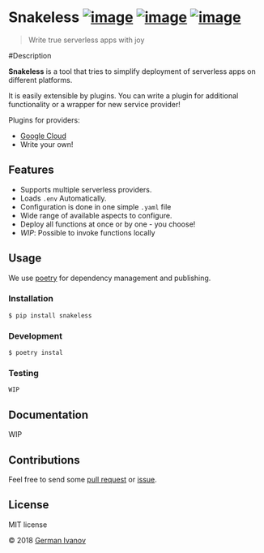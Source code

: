 # Snakeless [![image](https://img.shields.io/pypi/v/snakeless.svg)](https://python.org/pypi/snakeless) [![image](https://img.shields.io/pypi/l/snakeless.svg)](https://python.org/pypi/snakeless) [![image](https://img.shields.io/pypi/pyversions/snakeless.svg)](https://python.org/pypi/snakeless)

> Write true serverless apps with joy

#Description

**Snakeless** is a tool that tries to simplify deployment of serverless apps on
different platforms. 

It is easily extensible by plugins. You can write a plugin for additional functionality 
or a wrapper for new service provider!

Plugins for providers:
- [Google Cloud](https://github.com/Tasyp/snakeless-provider-gcloud)
- Write your own!
## Features
-   Supports multiple serverless providers.
-   Loads `.env` Automatically. 
-   Configuration is done in one simple `.yaml` file
-   Wide range of available aspects to configure.
-   Deploy all functions at once or by one - you choose!
-   *WIP*: Possible to invoke functions locally 

## Usage

We use [poetry](https://github.com/sdispater/poetry) for dependency management and publishing.

### Installation
```
$ pip install snakeless 
```

### Development

```
$ poetry instal 
```

### Testing
```
WIP
```

## Documentation
WIP

## Contributions

Feel free to send some [pull request](https://github.com/Tasyp/snakeless/pulls) or [issue](https://github.com/Tasyp/snakeless/issues).

## License
MIT license

© 2018 [German Ivanov](https://github.com/Tasyp)

